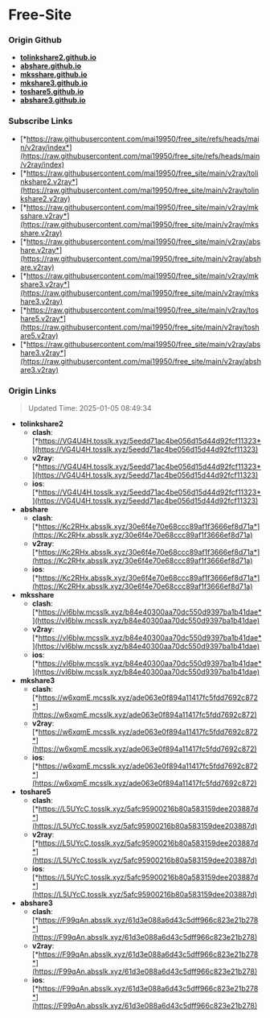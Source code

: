# Free-Site

### Origin Github

- [**tolinkshare2.github.io**](https://github.com/tolinkshare2/tolinkshare2.github.io)
- [**abshare.github.io**](https://github.com/abshare/abshare.github.io)
- [**mksshare.github.io**](https://github.com/mksshare/mksshare.github.io)
- [**mkshare3.github.io**](https://github.com/mkshare3/mkshare3.github.io)
- [**toshare5.github.io**](https://github.com/toshare5/toshare5.github.io)
- [**abshare3.github.io**](https://github.com/abshare3/abshare3.github.io)

### Subscribe Links

- [*https://raw.githubusercontent.com/mai19950/free_site/refs/heads/main/v2ray/index*](https://raw.githubusercontent.com/mai19950/free_site/refs/heads/main/v2ray/index)
- [*https://raw.githubusercontent.com/mai19950/free_site/main/v2ray/tolinkshare2.v2ray*](https://raw.githubusercontent.com/mai19950/free_site/main/v2ray/tolinkshare2.v2ray)
- [*https://raw.githubusercontent.com/mai19950/free_site/main/v2ray/mksshare.v2ray*](https://raw.githubusercontent.com/mai19950/free_site/main/v2ray/mksshare.v2ray)
- [*https://raw.githubusercontent.com/mai19950/free_site/main/v2ray/abshare.v2ray*](https://raw.githubusercontent.com/mai19950/free_site/main/v2ray/abshare.v2ray)
- [*https://raw.githubusercontent.com/mai19950/free_site/main/v2ray/mkshare3.v2ray*](https://raw.githubusercontent.com/mai19950/free_site/main/v2ray/mkshare3.v2ray)
- [*https://raw.githubusercontent.com/mai19950/free_site/main/v2ray/toshare5.v2ray*](https://raw.githubusercontent.com/mai19950/free_site/main/v2ray/toshare5.v2ray)
- [*https://raw.githubusercontent.com/mai19950/free_site/main/v2ray/abshare3.v2ray*](https://raw.githubusercontent.com/mai19950/free_site/main/v2ray/abshare3.v2ray)

### Origin Links

> Updated Time: 2025-01-05 08:49:34

- **tolinkshare2**
  - **clash**: [*https://VG4U4H.tosslk.xyz/5eedd71ac4be056d15d44d92fcf11323*](https://VG4U4H.tosslk.xyz/5eedd71ac4be056d15d44d92fcf11323)
  - **v2ray**: [*https://VG4U4H.tosslk.xyz/5eedd71ac4be056d15d44d92fcf11323*](https://VG4U4H.tosslk.xyz/5eedd71ac4be056d15d44d92fcf11323)
  - **ios**: [*https://VG4U4H.tosslk.xyz/5eedd71ac4be056d15d44d92fcf11323*](https://VG4U4H.tosslk.xyz/5eedd71ac4be056d15d44d92fcf11323)
- **abshare**
  - **clash**: [*https://Kc2RHx.absslk.xyz/30e6f4e70e68ccc89af1f3666ef8d71a*](https://Kc2RHx.absslk.xyz/30e6f4e70e68ccc89af1f3666ef8d71a)
  - **v2ray**: [*https://Kc2RHx.absslk.xyz/30e6f4e70e68ccc89af1f3666ef8d71a*](https://Kc2RHx.absslk.xyz/30e6f4e70e68ccc89af1f3666ef8d71a)
  - **ios**: [*https://Kc2RHx.absslk.xyz/30e6f4e70e68ccc89af1f3666ef8d71a*](https://Kc2RHx.absslk.xyz/30e6f4e70e68ccc89af1f3666ef8d71a)
- **mksshare**
  - **clash**: [*https://vI6blw.mcsslk.xyz/b84e40300aa70dc550d9397ba1b41dae*](https://vI6blw.mcsslk.xyz/b84e40300aa70dc550d9397ba1b41dae)
  - **v2ray**: [*https://vI6blw.mcsslk.xyz/b84e40300aa70dc550d9397ba1b41dae*](https://vI6blw.mcsslk.xyz/b84e40300aa70dc550d9397ba1b41dae)
  - **ios**: [*https://vI6blw.mcsslk.xyz/b84e40300aa70dc550d9397ba1b41dae*](https://vI6blw.mcsslk.xyz/b84e40300aa70dc550d9397ba1b41dae)
- **mkshare3**
  - **clash**: [*https://w6xqmE.mcsslk.xyz/ade063e0f894a11417fc5fdd7692c872*](https://w6xqmE.mcsslk.xyz/ade063e0f894a11417fc5fdd7692c872)
  - **v2ray**: [*https://w6xqmE.mcsslk.xyz/ade063e0f894a11417fc5fdd7692c872*](https://w6xqmE.mcsslk.xyz/ade063e0f894a11417fc5fdd7692c872)
  - **ios**: [*https://w6xqmE.mcsslk.xyz/ade063e0f894a11417fc5fdd7692c872*](https://w6xqmE.mcsslk.xyz/ade063e0f894a11417fc5fdd7692c872)
- **toshare5**
  - **clash**: [*https://L5UYcC.tosslk.xyz/5afc95900216b80a583159dee203887d*](https://L5UYcC.tosslk.xyz/5afc95900216b80a583159dee203887d)
  - **v2ray**: [*https://L5UYcC.tosslk.xyz/5afc95900216b80a583159dee203887d*](https://L5UYcC.tosslk.xyz/5afc95900216b80a583159dee203887d)
  - **ios**: [*https://L5UYcC.tosslk.xyz/5afc95900216b80a583159dee203887d*](https://L5UYcC.tosslk.xyz/5afc95900216b80a583159dee203887d)
- **abshare3**
  - **clash**: [*https://F99qAn.absslk.xyz/61d3e088a6d43c5dff966c823e21b278*](https://F99qAn.absslk.xyz/61d3e088a6d43c5dff966c823e21b278)
  - **v2ray**: [*https://F99qAn.absslk.xyz/61d3e088a6d43c5dff966c823e21b278*](https://F99qAn.absslk.xyz/61d3e088a6d43c5dff966c823e21b278)
  - **ios**: [*https://F99qAn.absslk.xyz/61d3e088a6d43c5dff966c823e21b278*](https://F99qAn.absslk.xyz/61d3e088a6d43c5dff966c823e21b278)
